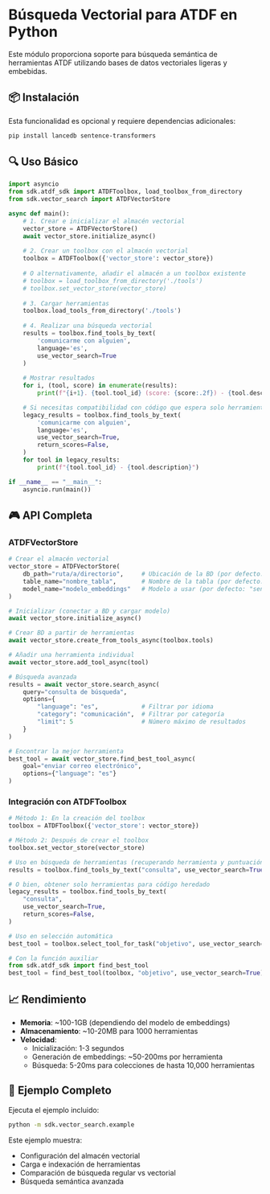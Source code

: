 # Búsqueda Vectorial para ATDF en Python

Este módulo proporciona soporte para búsqueda semántica de herramientas ATDF utilizando bases de datos vectoriales ligeras y embebidas.

## 📦 Instalación

Esta funcionalidad es opcional y requiere dependencias adicionales:

```bash
pip install lancedb sentence-transformers
```

## 🔍 Uso Básico

```python
import asyncio
from sdk.atdf_sdk import ATDFToolbox, load_toolbox_from_directory
from sdk.vector_search import ATDFVectorStore

async def main():
    # 1. Crear e inicializar el almacén vectorial
    vector_store = ATDFVectorStore()
    await vector_store.initialize_async()
    
    # 2. Crear un toolbox con el almacén vectorial
    toolbox = ATDFToolbox({'vector_store': vector_store})
    
    # O alternativamente, añadir el almacén a un toolbox existente
    # toolbox = load_toolbox_from_directory('./tools')
    # toolbox.set_vector_store(vector_store)
    
    # 3. Cargar herramientas
    toolbox.load_tools_from_directory('./tools')
    
    # 4. Realizar una búsqueda vectorial
    results = toolbox.find_tools_by_text(
        'comunicarme con alguien',
        language='es',
        use_vector_search=True
    )
    
    # Mostrar resultados
    for i, (tool, score) in enumerate(results):
        print(f"{i+1}. {tool.tool_id} (score: {score:.2f}) - {tool.description}")

    # Si necesitas compatibilidad con código que espera solo herramientas
    legacy_results = toolbox.find_tools_by_text(
        'comunicarme con alguien',
        language='es',
        use_vector_search=True,
        return_scores=False,
    )
    for tool in legacy_results:
        print(f"{tool.tool_id} - {tool.description}")

if __name__ == "__main__":
    asyncio.run(main())
```

## 🎮 API Completa

### ATDFVectorStore

```python
# Crear el almacén vectorial
vector_store = ATDFVectorStore(
    db_path="ruta/a/directorio",     # Ubicación de la BD (por defecto: "atdf_vector_db")
    table_name="nombre_tabla",       # Nombre de la tabla (por defecto: "tools")
    model_name="modelo_embeddings"   # Modelo a usar (por defecto: "sentence-transformers/all-MiniLM-L6-v2")
)

# Inicializar (conectar a BD y cargar modelo)
await vector_store.initialize_async()

# Crear BD a partir de herramientas
await vector_store.create_from_tools_async(toolbox.tools)

# Añadir una herramienta individual
await vector_store.add_tool_async(tool)

# Búsqueda avanzada
results = await vector_store.search_async(
    query="consulta de búsqueda",
    options={
        "language": "es",            # Filtrar por idioma
        "category": "comunicación",  # Filtrar por categoría
        "limit": 5                   # Número máximo de resultados
    }
)

# Encontrar la mejor herramienta
best_tool = await vector_store.find_best_tool_async(
    goal="enviar correo electrónico",
    options={"language": "es"}
)
```

### Integración con ATDFToolbox

```python
# Método 1: En la creación del toolbox
toolbox = ATDFToolbox({'vector_store': vector_store})

# Método 2: Después de crear el toolbox
toolbox.set_vector_store(vector_store)

# Uso en búsqueda de herramientas (recuperando herramienta y puntuación)
results = toolbox.find_tools_by_text("consulta", use_vector_search=True)

# O bien, obtener solo herramientas para código heredado
legacy_results = toolbox.find_tools_by_text(
    "consulta",
    use_vector_search=True,
    return_scores=False,
)

# Uso en selección automática
best_tool = toolbox.select_tool_for_task("objetivo", use_vector_search=True)

# Con la función auxiliar
from sdk.atdf_sdk import find_best_tool
best_tool = find_best_tool(toolbox, "objetivo", use_vector_search=True)
```

## 📈 Rendimiento

- **Memoria**: ~100-1GB (dependiendo del modelo de embeddings)
- **Almacenamiento**: ~10-20MB para 1000 herramientas
- **Velocidad**:
  - Inicialización: 1-3 segundos
  - Generación de embeddings: ~50-200ms por herramienta
  - Búsqueda: 5-20ms para colecciones de hasta 10,000 herramientas

## 🚀 Ejemplo Completo

Ejecuta el ejemplo incluido:

```bash
python -m sdk.vector_search.example
```

Este ejemplo muestra:
- Configuración del almacén vectorial
- Carga e indexación de herramientas
- Comparación de búsqueda regular vs vectorial
- Búsqueda semántica avanzada 